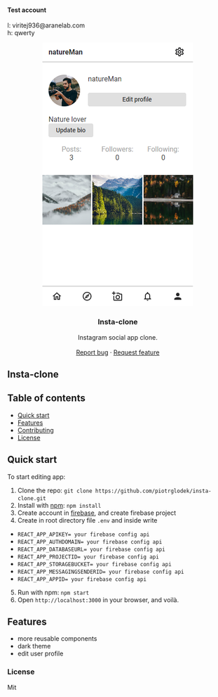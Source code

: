 #### Test account
<p>
l: viritej936@aranelab.com
<br/>
h: qwerty
</p>

<p align="center">
  <a href="instagram-redesign-clone.netlify.app">
    <img src="https://github.com/piotrglodek/insta-clone/blob/main/logo.PNG" alt="Insta clone logo">
  </a>
</p>

<h3 align="center">Insta-clone</h3>

<p align="center">
  Instagram social app clone.
  <br>
  <br>
  <a href="https://github.com/piotrglodek/insta-clone/issues">Report bug</a>
  ·
  <a href="https://github.com/piotrglodek/insta-clone/issues">Request feature</a>
</p>

## Insta-clone

## Table of contents

- [Quick start](#quick-start)
- [Features](#features)
- [Contributing](#contributing)
- [License](#license)

## Quick start

To start editing app:

1. Clone the repo: `git clone https://github.com/piotrglodek/insta-clone.git`
2. Install with [npm](https://www.npmjs.com/): `npm install`
3. Create account in [firebase](http://firebase.google.com/), and create firebase project
4. Create in root directory file `.env` and inside write

- `REACT_APP_APIKEY= your firebase config api`
- `REACT_APP_AUTHDOMAIN= your firebase config api`
- `REACT_APP_DATABASEURL= your firebase config api`
- `REACT_APP_PROJECTID= your firebase config api`
- `REACT_APP_STORAGEBUCKET= your firebase config api`
- `REACT_APP_MESSAGINGSENDERID= your firebase config api`
- `REACT_APP_APPID= your firebase config api`

5. Run with npm: `npm start`
6. Open `http://localhost:3000` in your browser, and voilà.

## Features

- more reusable components
- dark theme
- edit user profile

### License

Mit
